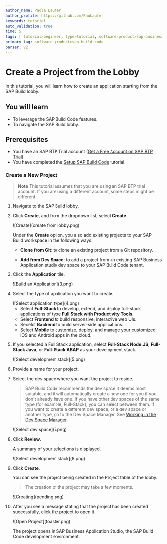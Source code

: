 ```yaml
---
author_name: Paola Laufer
author_profile: https://github.com/PaoLaufer
keywords: tutorial
auto_validation: true
time: 5
tags: [ tutorial>beginner, type>tutorial, software-product>sap-business-application-studio, software-product>sapui5, software-product>sap-mobile-services, software-product-function>sap-fiori-elements, software-product-function>sap-cloud-application-programming-model, software-product>sap-business-technology-platform ]
primary_tag: software-product>sap-build-code
parser: v2
---
```


# Create a Project from the Lobby
<!-- description --> In this tutorial, you will learn how to create an application starting from the SAP Build lobby. 


## You will learn
- To leverage the SAP Build Code features.
- To navigate the SAP Build lobby.


## Prerequisites
- You have an SAP BTP Trial account ([Get a Free Account on SAP BTP Trial](hcp-create-trial-account)).
- You have completed the [Setup SAP Build Code](https://developers.sap.com/tutorials/build-code-setup.html) tutorial. 


### Create a New Project 

>**Note** This tutorial assumes that you are using an SAP BTP trial account. If you are using a different account, some steps might be different.

1. Navigate to the SAP Build lobby.

2. Click **Create**, and from the dropdown list, select **Create**.  

    <!-- border -->![Create](create from lobby.png)

    Under the **Create** option, you also add existing projects to your SAP Build workspace in the following ways:

    * **Clone from Git**: to clone an existing project from a Git repository.
  
    * **Add from Dev Space**: to add a project from an existing SAP Business Application studio dev space to your SAP Build Code tenant.

3. Click the **Application** tile.

    <!-- border -->![Build an Application](3.png)

4. Select the type of application you want to create.
   
    <!-- border -->![Select application type](4.png)

    * Select **Full-Stack** to develop, extend, and deploy full-stack applications of type **Full Stack with Productivity Tools**.
    * Select **Frontend** to build responsive, interactive web UIs.
    * Secelct **Backend** to build server-side applications. 
    * Select **Mobile** to customize, deploy, and manage your customized iOS and Android apps in the cloud.

5. If you selected a Full Stack application, select **Full-Stack Node.JS**, **Full-Stack Java**, or **Full-Stack ABAP** as your development stack.

    <!-- border -->![Select development stack](5.png)

6. Provide a name for your project.

6. Select the dev space where you want the project to reside.
    >SAP Build Code recommends the dev space it deems most suitable, and it will automatically create a new one for you if you don't already have one. If you have other dev spaces of the same type (for example, Full-Stack), you can select between them. If you want to create a different dev space, or a dev space or another type, go to the Dev Space Manager. See [Working in the Dev Space Manager](https://help.sap.com/docs/build_code/d0d8f5bfc3d640478854e6f4e7c7584a/ad40d52d0bea4d79baaf9626509caf33.html?locale=en-US).

    <!-- border -->![Select dev space](7.png)

7.  Click **Review**. 
   
    A summary of your selections is displayed.

    <!-- border -->![Select development stack](8.png)

8.  Click **Create**.

    You can see the project being created in the Project table of the lobby.  
    >The creation of the project may take a few moments.

    <!-- border -->![Creating](pending.png)


10. After you see a message stating that the project has been created successfully, click the project to open it.

    <!-- border -->![Open Project](toaster.png)

    The project opens in SAP Business Application Studio, the SAP Build Code development environment.

    
